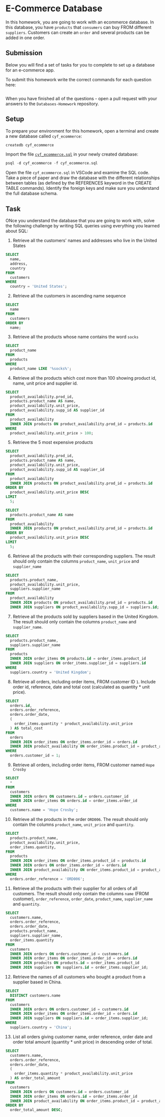 # E-Commerce Database

In this homework, you are going to work with an ecommerce database. In this database, you have `products` that `consumers` can buy FROM different `suppliers`. Customers can create an `order` and several products can be added in one order.

## Submission

Below you will find a set of tasks for you to complete to set up a database for an e-commerce app.

To submit this homework write the correct commands for each question here:

```sql


```

When you have finished all of the questions - open a pull request with your answers to the `Databases-Homework` repository.

## Setup

To prepare your environment for this homework, open a terminal and create a new database called `cyf_ecommerce`:

```sql
createdb cyf_ecommerce
```

Import the file [`cyf_ecommerce.sql`](./cyf_ecommerce.sql) in your newly created database:

```sql
psql -d cyf_ecommerce -f cyf_ecommerce.sql
```

Open the file `cyf_ecommerce.sql` in VSCode and examine the SQL code. Take a piece of paper and draw the database with the different relationships between tables (as defined by the REFERENCES keyword in the CREATE TABLE commands). Identify the foreign keys and make sure you understand the full database schema.

## Task

ONce you understand the database that you are going to work with, solve the following challenge by writing SQL queries using everything you learned about SQL:

1. Retrieve all the customers' names and addresses who live in the United States

```sql
SELECT
  name,
  address,
  country
FROM
  customers
WHERE
  country = 'United States';
```

2. Retrieve all the customers in ascending name sequence

```sql
SELECT
  name
FROM
  customers
ORDER BY
  name;
```

3. Retrieve all the products whose name contains the word `socks`

```sql
SELECT
  product_name
FROM
  products
WHERE
  product_name LIKE '%socks%';
```

4. Retrieve all the products which cost more than 100 showing product id, name, unit price and supplier id.

```sql
SELECT
  product_availability.prod_id,
  products.product_name AS name,
  product_availability.unit_price,
  product_availability.supp_id AS supplier_id
FROM
  product_availability
  INNER JOIN products ON product_availability.prod_id = products.id
WHERE
  product_availability.unit_price > 100;
```

5. Retrieve the 5 most expensive products

<!-- All product details -->

```sql
SELECT
  product_availability.prod_id,
  products.product_name AS name,
  product_availability.unit_price,
  product_availability.supp_id AS supplier_id
FROM
  product_availability
  INNER JOIN products ON product_availability.prod_id = products.id
ORDER BY
  product_availability.unit_price DESC
LIMIT
  5;
```

<!-- Just the products -->

```sql
SELECT
  products.product_name AS name
FROM
  product_availability
  INNER JOIN products ON product_availability.prod_id = products.id
ORDER BY
  product_availability.unit_price DESC
LIMIT
  5;
```

6. Retrieve all the products with their corresponding suppliers. The result should only contain the columns `product_name`, `unit_price` and `supplier_name`

```sql
SELECT
  products.product_name,
  product_availability.unit_price,
  suppliers.supplier_name
FROM
  product_availability
  INNER JOIN products ON product_availability.prod_id = products.id
  INNER JOIN suppliers ON product_availability.supp_id = suppliers.id;
```

7. Retrieve all the products sold by suppliers based in the United Kingdom. The result should only contain the columns `product_name` and `supplier_name`.

```sql
SELECT
  products.product_name,
  suppliers.supplier_name
FROM
  products
  INNER JOIN order_items ON products.id = order_items.product_id
  INNER JOIN suppliers ON order_items.supplier_id = suppliers.id
WHERE
  suppliers.country = 'United Kingdom';
```

8. Retrieve all orders, including order items, FROM customer ID `1`. Include order id, reference, date and total cost (calculated as quantity \* unit price).

```sql
SELECT
  orders.id,
  orders.order_reference,
  orders.order_date,
  (
    order_items.quantity * product_availability.unit_price
  ) AS total_cost
FROM
  orders
  INNER JOIN order_items ON order_items.order_id = orders.id
  INNER JOIN product_availability ON order_items.product_id = product_availability.prod_id
WHERE
  orders.customer_id = 1;
```

9. Retrieve all orders, including order items, FROM customer named `Hope Crosby`

```sql
SELECT
  *
FROM
  customers
  INNER JOIN orders ON customers.id = orders.customer_id
  INNER JOIN order_items ON orders.id = order_items.order_id
WHERE
  customers.name = 'Hope Crosby';
```

10. Retrieve all the products in the order `ORD006`. The result should only contain the columns `product_name`, `unit_price` and `quantity`.

```sql
SELECT
  products.product_name,
  product_availability.unit_price,
  order_items.quantity,
FROM
  products
  INNER JOIN order_items ON order_items.product_id = products.id
  INNER JOIN orders ON order_items.order_id = orders.id
  INNER JOIN product_availability ON order_items.product_id = product_availability.prod_id
WHERE
  orders.order_reference = 'ORD006';
```

11. Retrieve all the products with their supplier for all orders of all customers. The result should only contain the columns `name` (FROM customer), `order_reference`, `order_date`, `product_name`, `supplier_name` and `quantity`.

```sql
SELECT
  customers.name,
  orders.order_reference,
  orders.order_date,
  products.product_name,
  suppliers.supplier_name,
  order_items.quantity
FROM
  customers
  INNER JOIN orders ON orders.customer_id = customers.id
  INNER JOIN order_items ON order_items.order_id = orders.id
  INNER JOIN products ON products.id = order_items.product_id
  INNER JOIN suppliers ON suppliers.id = order_items.supplier_id;
```

12. Retrieve the names of all customers who bought a product from a supplier based in China.

```sql
SELECT
  DISTINCT customers.name
FROM
  customers
  INNER JOIN orders ON orders.customer_id = customers.id
  INNER JOIN order_items ON order_items.order_id = orders.id
  INNER JOIN suppliers ON suppliers.id = order_items.supplier_id;
WHERE
  suppliers.country = 'China';
```

13. List all orders giving customer name, order reference, order date and order total amount (quantity \* unit price) in descending order of total.

```sql
SELECT
  customers.name,
  orders.order_reference,
  orders.order_date,
  (
    order_items.quantity * product_availability.unit_price
  ) AS order_total_amount
FROM
  customers
  INNER JOIN orders ON customers.id = orders.customer_id
  INNER JOIN order_items ON orders.id = order_items.order_id
  INNER JOIN product_availability ON order_items.product_id = product_availability.prod_id
ORDER BY
  order_total_amount DESC;
```
